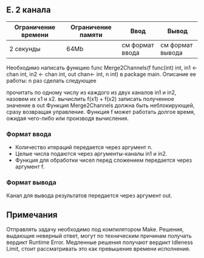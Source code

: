 E. 2 канала
-------------

| Ограничение времени | Ограничение памяти  | Ввод | Вывод |
|---|---|---|---|
| 2 секунды |  64Mb| см формат ввода  | см формат вывода  |

Необходимо написать функцию func Merge2Channels(f func(int) int, in1 <-chan int, in2 <- chan int, out chan<- int, n int) в package main.
Описание ее работы:
n раз сделать следующее

прочитать по одному числу из каждого из двух каналов in1 и in2, назовем их x1 и x2.
вычислить f(x1) + f(x2)
записать полученное значение в out
Функция Merge2Channels должна быть неблокирующей, сразу возвращая управление.
Функция f может работать долгое время, ожидая чего-либо или производя вычисления.

### Формат ввода

- Количество итераций передается через аргумент n.
- Целые числа подаются через аргументы-каналы in1 и in2.
- Функция для обработки чисел перед сложением передается через аргумент f.

### Формат вывода 
 
Канал для вывода результатов передается через аргумент out.

## Примечания

Отправлять задачу необходимо под компилятором Make. Решения, выдающие неверный ответ, могут по техническим причинам получать вердикт Runtime Error. Медленные решения получают вердикт Idleness Limit, стоит рассматривать это как превышение времени исполнения.

